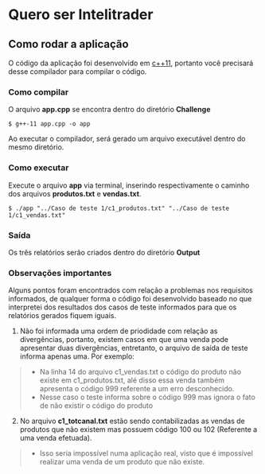 # Quero ser Intelitrader

## Como rodar a aplicação
O código da aplicação foi desenvolvido em [c++11](https://pt.wikipedia.org/wiki/C%2B%2B11), portanto você precisará desse compilador para compilar o código.

### Como compilar
O arquivo **app.cpp** se encontra dentro do diretório **Challenge**
```terminal
$ g++-11 app.cpp -o app
```
Ao executar o compilador, será gerado um arquivo executável dentro do mesmo diretório.

### Como executar

Execute o arquivo **app** via terminal, inserindo respectivamente o caminho dos arquivos **produtos.txt** e **vendas.txt**.

```terminal
$ ./app "../Caso de teste 1/c1_produtos.txt" "../Caso de teste 1/c1_vendas.txt"
```
### Saída
Os três relatórios serão criados dentro do diretório **Output**



### Observações importantes

Alguns pontos foram encontrados com relação a problemas nos requisitos informados, de qualquer forma o código foi desenvolvido baseado no que interpretei dos resultados dos casos de teste informados para que os relatórios gerados fiquem iguais.

1. Não foi informada uma ordem de priodidade com relação as divergências, portanto, existem casos em que uma venda pode apresentar duas divergências, entretanto, o arquivo de saída de teste informa apenas uma. Por exemplo:
> - Na linha 14 do arquivo c1_vendas.txt o código do produto não existe em c1_produtos.txt, alé disso essa venda também apresenta o código 999 referente a um erro desconhecido.    
> - Nesse caso o teste informa sobre o código 999 mas ignora o fato de não existir o código do produto

2. No arquivo **c1_totcanal.txt** estão sendo contabilizadas as vendas de produtos que não existem mas possuem código 100 ou 102 (Referente a uma venda efetuada).

> - Isso seria impossível numa aplicação real, visto que é impossível realizar uma venda de um produto que não existe.



